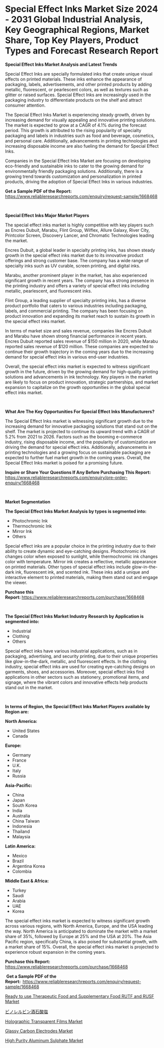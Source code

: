 <p><h1>Special Effect Inks Market Size 2024 - 2031 Global Industrial Analysis, Key Geographical Regions, Market Share, Top Key Players, Product Types and Forecast Research Report</h1></p><p><strong>Special Effect Inks Market Analysis and Latest Trends</strong></p>
<p><p>Special Effect Inks are specially formulated inks that create unique visual effects on printed materials. These inks enhance the appearance of packaging, labels, advertisements, and other printed products by adding metallic, fluorescent, or pearlescent colors, as well as textures such as glitter or raised surfaces. Special Effect Inks are increasingly used in the packaging industry to differentiate products on the shelf and attract consumer attention.</p><p>The Special Effect Inks Market is experiencing steady growth, driven by increasing demand for visually appealing and innovative printing solutions. The market is expected to grow at a CAGR of 4.1% during the forecast period. This growth is attributed to the rising popularity of specialty packaging and labels in industries such as food and beverage, cosmetics, and personal care. Additionally, advancements in printing technologies and increasing disposable income are also fueling the demand for Special Effect Inks.</p><p>Companies in the Special Effect Inks Market are focusing on developing eco-friendly and sustainable inks to cater to the growing demand for environmentally friendly packaging solutions. Additionally, there is a growing trend towards customization and personalization in printed products, driving the adoption of Special Effect Inks in various industries.</p></p>
<p><strong>Get a Sample PDF of the Report:&nbsp;</strong> <a href="https://www.reliableresearchreports.com/enquiry/request-sample/1668468">https://www.reliableresearchreports.com/enquiry/request-sample/1668468</a></p>
<p>&nbsp;</p>
<p><strong>Special Effect Inks Major Market Players</strong></p>
<p><p>The special effect inks market is highly competitive with key players such as Encres Dubuit, Marabu, Flint Group, Wilflex, Allure Galaxy, River City, Printcolor Screen, Discovery Lancer, and Chromatic Technologies leading the market.</p><p>Encres Dubuit, a global leader in specialty printing inks, has shown steady growth in the special effect inks market due to its innovative product offerings and strong customer base. The company has a wide range of specialty inks such as UV curable, screen printing, and digital inks.</p><p>Marabu, another prominent player in the market, has also experienced significant growth in recent years. The company has a strong presence in the printing industry and offers a variety of special effect inks including metallic, pearlescent, and fluorescent inks.</p><p>Flint Group, a leading supplier of specialty printing inks, has a diverse product portfolio that caters to various industries including packaging, labels, and commercial printing. The company has been focusing on product innovation and expanding its market reach to sustain its growth in the special effect inks market.</p><p>In terms of market size and sales revenue, companies like Encres Dubuit and Marabu have shown strong financial performance in recent years. Encres Dubuit reported sales revenue of $150 million in 2020, while Marabu reported sales revenue of $120 million. These companies are expected to continue their growth trajectory in the coming years due to the increasing demand for special effect inks in various end-user industries.</p><p>Overall, the special effect inks market is expected to witness significant growth in the future, driven by the growing demand for high-quality printing solutions and advancements in ink technology. Key players in the market are likely to focus on product innovation, strategic partnerships, and market expansion to capitalize on the growth opportunities in the global special effect inks market.</p></p>
<p>&nbsp;</p>
<p><strong>What Are The Key Opportunities For Special Effect Inks Manufacturers?</strong></p>
<p><p>The Special Effect Inks market is witnessing significant growth due to the increasing demand for innovative packaging solutions that stand out on the shelf. The market is projected to continue its upward trend with a CAGR of 5.2% from 2021 to 2026. Factors such as the booming e-commerce industry, rising disposable income, and the popularity of customization are driving the demand for special effect inks. Additionally, advancements in printing technologies and a growing focus on sustainable packaging are expected to further fuel market growth in the coming years. Overall, the Special Effect Inks market is poised for a promising future.</p></p>
<p><strong>Inquire or Share Your Questions If Any Before Purchasing This Report:</strong> <a href="https://www.reliableresearchreports.com/enquiry/pre-order-enquiry/1668468">https://www.reliableresearchreports.com/enquiry/pre-order-enquiry/1668468</a></p>
<p>&nbsp;</p>
<p><strong>Market Segmentation</strong></p>
<p><strong>The Special Effect Inks Market Analysis by types is segmented into:</strong></p>
<p><ul><li>Photochromic Ink</li><li>Thermochromic Ink</li><li>Mirror Ink</li><li>Others</li></ul></p>
<p><p>Special effect inks are a popular choice in the printing industry due to their ability to create dynamic and eye-catching designs. Photochromic ink changes color when exposed to sunlight, while thermochromic ink changes color with temperature. Mirror ink creates a reflective, metallic appearance on printed materials. Other types of special effect inks include glow-in-the-dark ink, fluorescent ink, and scented ink. These inks add a unique and interactive element to printed materials, making them stand out and engage the viewer.</p></p>
<p><strong>Purchase this Report:&nbsp;</strong><a href="https://www.reliableresearchreports.com/purchase/1668468">https://www.reliableresearchreports.com/purchase/1668468</a></p>
<p>&nbsp;</p>
<p><strong>The Special Effect Inks Market Industry Research by Application is segmented into:</strong></p>
<p><ul><li>Industrial</li><li>Clothing</li><li>Others</li></ul></p>
<p><p>Special effect inks have various industrial applications, such as in packaging, advertising, and security printing, due to their unique properties like glow-in-the-dark, metallic, and fluorescent effects. In the clothing industry, special effect inks are used for creating eye-catching designs on garments, shoes, and accessories. Moreover, special effect inks find applications in other sectors such as stationery, promotional items, and signage, where the vibrant colors and innovative effects help products stand out in the market.</p></p>
<p>&nbsp;</p>
<p><strong>In terms of Region, the Special Effect Inks Market Players available by Region are:</strong></p>
<p>
    <p> <strong> North America: </strong>
        <ul>
            <li>United States</li>
            <li>Canada</li>
        </ul>
        </p> 
    <p> <strong> Europe: </strong>
        <ul>
            <li>Germany</li>
            <li>France</li>
            <li>U.K.</li>
            <li>Italy</li>
            <li>Russia</li>
        </ul>
        </p> 
    <p> <strong> Asia-Pacific: </strong>
        <ul>
            <li>China</li>
            <li>Japan</li>
            <li>South Korea</li>
            <li>India</li>
            <li>Australia</li>
            <li>China Taiwan</li>
            <li>Indonesia</li>
            <li>Thailand</li>
            <li>Malaysia</li>
        </ul>
        </p> 
    <p> <strong> Latin America: </strong>
        <ul>
            <li>Mexico</li>
            <li>Brazil</li>
            <li>Argentina Korea</li>
            <li>Colombia</li>
        </ul>
        </p> 
    <p> <strong> Middle East & Africa: </strong>
        <ul>
            <li>Turkey</li>
            <li>Saudi</li>
            <li>Arabia</li>
            <li>UAE</li>
            <li>Korea</li>
        </ul>
    </p>
    </p>
<p><p>The special effect inks market is expected to witness significant growth across various regions, with North America, Europe, and the USA leading the way. North America is anticipated to dominate the market with a market share of 35%, followed by Europe at 25% and the USA at 20%. The Asia Pacific region, specifically China, is also poised for substantial growth, with a market share of 15%. Overall, the special effect inks market is projected to experience robust expansion in the coming years.</p></p>
<p><strong>Purchase this Report: </strong><a href="https://www.reliableresearchreports.com/purchase/1668468">https://www.reliableresearchreports.com/purchase/1668468</a></p>
<p>&nbsp;<strong>Get a Sample PDF of the Report:&nbsp;&nbsp;</strong><a href="https://www.reliableresearchreports.com/enquiry/request-sample/1668468">https://www.reliableresearchreports.com/enquiry/request-sample/1668468</a></p>
<p><strong></strong></p>
<p><p><a href="https://issuu.com/reportprime-2/docs/ready-to-use-therapeutic-food-and-s_535b3a48b076c1">Ready to use Therapeutic Food and Supplementary Food RUTF and RUSF Market</a></p><p><a href="https://github.com/ihabdkwlxs948/Market-Research-Report-List-1/blob/main/64307802510.md">ビノレルビン酒石酸塩</a></p><p><a href="https://github.com/biheemgalvinlouises6hokrh3h/Market-Research-Report-List-1/blob/main/holographic-transparent-films-market.md">Holographic Transparent Films Market</a></p><p><a href="https://issuu.com/reportprime-2/docs/glassy-carbon-electrodes-market-size-2030.pptx">Glassy Carbon Electrodes Market</a></p><p><a href="https://github.com/guneycigdem35/Market-Research-Report-List-2/blob/main/high-purity-aluminum-sulphate-market.md">High Purity Aluminum Sulphate Market</a></p></p>
